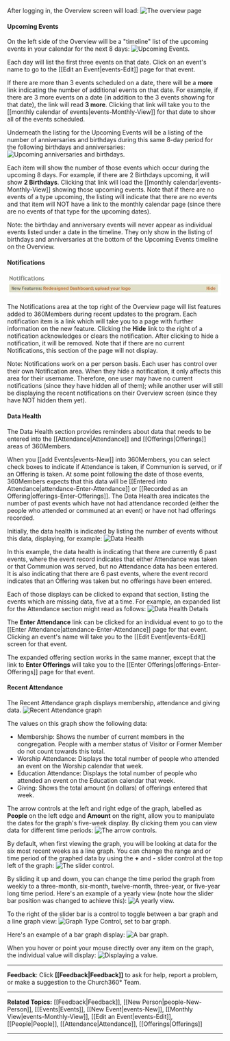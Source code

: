 After logging in, the Overview screen will load: ![The
overview page](Overview_Details_01.JPG "The overview page")

#### Upcoming Events

On the left side of the Overview will be a "timeline" list of the
upcoming events in your calendar for the next 8 days: ![Upcoming
Events.](Overview_Details_02.JPG "Upcoming Events.")

Each day will list the first three events on that date. Click on an
event's name to go to the [[Edit an Event|events-Edit]] page for that
event.

If there are more than 3 events scheduled on a date, there will be a
**more** link indicating the number of additional events on that date.
For example, if there are 3 more events on a date (in addition to the 3
events showing for that date), the link will read **3 more**. Clicking
that link will take you to the [[monthly calendar of
events|events-Monthly-View]] for that date to show all of the
events scheduled.

Underneath the listing for the Upcoming Events will be a listing of the
number of anniversaries and birthdays during this same 8-day period for
the following birthdays and anniversaries: ![Upcoming anniversaries and
birthdays.](Overview_Details_03.JPG "Upcoming anniversaries and birthdays.")

Each item will show the number of those events which occur during the
upcoming 8 days. For example, if there are 2 Birthdays upcoming, it will
show **2 Birthdays**. Clicking that link will load the [[monthly
calendar|events-Monthly-View]] showing those upcoming events. Note
that if there are no events of a type upcoming, the listing will
indicate that there are no events and that item will NOT have a link to
the monthly calendar page (since there are no events of that type for
the upcoming dates).

Note: the birthday and anniversary events will never appear as
individual events listed under a date in the timeline. They only show in
the listing of birthdays and anniversaries at the bottom of the Upcoming
Events timeline on the Overview.

#### Notifications

![Notifications](Overview_Details_04.JPG "Notifications")

The Notifications area at the top right of the Overview page will list
features added to 360Members during recent updates to the program. Each
notification item is a link which will take you to a page with further
information on the new feature. Clicking the **Hide** link to the right
of a notification acknowledges or clears the notification. After
clicking to hide a notification, it will be removed. Note that if there
are no current Notifications, this section of the page will not display.

Note: Notifications work on a per person basis. Each user has control
over their own Notification area. When they hide a notification, it only
affects this area for their username. Therefore, one user may have no
current notifications (since they have hidden all of them); while
another user will still be displaying the recent notifications on their
Overview screen (since they have NOT hidden them yet).

#### Data Health

The Data Health section provides reminders about data that needs to be
entered into the [[Attendance|Attendance]] and [[Offerings|Offerings]] areas of 360Members.

When you [[add Events|events-New]] into 360Members, you can select
check boxes to indicate if Attendance is taken, if Communion is served,
or if an Offering is taken. At some point following the date of those
events, 360Members expects that this data will be [[Entered into
Attendance|attendance-Enter-Attendance]] or [[Recorded as an
Offering|offerings-Enter-Offerings]]. The Data Health area
indicates the number of past events which have not had attendance
recorded (either the people who attended or communed at an event) or
have not had offerings recorded.

Initially, the data health is indicated by listing the number of events
without this data, displaying, for example: ![Data
Health](Overview_Details_05.JPG "Data Health")

In this example, the data health is indicating that there are currently
6 past events, where the event record indicates that either Attendance
was taken or that Communion was served, but no Attendance data has been
entered. It is also indicating that there are 6 past events, where the
event record indicates that an Offering was taken but no offerings have
been entered.

Each of those displays can be clicked to expand that section, listing
the events which are missing data, five at a time. For example, an
expanded list for the Attendance section might read as follows: ![Data
Health Details](Overview_Details_06.JPG "Data Health Details")

The **Enter Attendance** link can be clicked for an individual event to
go to the [[Enter Attendance|attendance-Enter-Attendance]] page for
that event. Clicking an event's name will take you to the [[Edit
Event|events-Edit]] screen for that event.

The expanded offering section works in the same manner, except that the
link to **Enter Offerings** will take you to the [[Enter
Offerings|offerings-Enter-Offerings]] page for that event.

#### Recent Attendance

The Recent Attendance graph displays membership, attendance and giving
data. ![Recent Attendance
graph](Overview_Details_07.JPG "Recent Attendance graph")

The values on this graph show the following data:

-   Membership: Shows the number of current members in the congregation.
    People with a member status of Visitor or Former Member do not count
    towards this total.
-   Worship Attendance: Displays the total number of people who attended
    an event on the Worship calendar that week.
-   Education Attendance: Displays the total number of people who
    attended an event on the Education calendar that week.
-   Giving: Shows the total amount (in dollars) of offerings entered
    that week.

The arrow controls at the left and right edge of the graph, labelled as
**People** on the left edge and **Amount** on the right, allow you to
manipulate the dates for the graph's five-week display. By clicking them
you can view data for different time periods: ![The arrow
controls.](Overview_Details_08.JPG "The arrow controls.")

By default, when first viewing the graph, you will be looking at data
for the six most recent weeks as a line graph. You can change the range
and or time period of the graphed data by using the **+** and **-**
slider control at the top left of the graph: ![The slider
control.](Overview_Details_09.JPG "The slider control.")

By sliding it up and down, you can change the time period the graph from
weekly to a three-month, six-month, twelve-month, three-year, or
five-year long time period. Here's an example of a yearly view (note how
the slider bar position was changed to achieve this): ![A yearly
view.](Overview_Details_10.JPG "A yearly view.")

To the right of the slider bar is a control to toggle between a bar
graph and a line graph view: ![Graph Type Control, set to bar
graph.](Overview_Details_11.JPG "Graph Type Control, set to bar graph.")

Here's an example of a bar graph display: ![A bar
graph.](Overview_Details_12.JPG "A bar graph.")

When you hover or point your mouse directly over any item on the graph,
the individual value will display: ![Displaying a
value.](Overview_Details_13.JPG "Displaying a value.")

* * * * *

**Feedback**: Click **[[Feedback|Feedback]]** to ask for help, report a problem, or
make a suggestion to the Church360° Team.

* * * * *

**Related Topics:** [[Feedback|Feedback]], [[New Person|people-New-Person]],
[[Events|Events]], [[New Event|events-New]], [[Monthly
View|events-Monthly-View]], [[Edit an Event|events-Edit]],
[[People|People]], [[Attendance|Attendance]], [[Offerings|Offerings]]

* * * * *
